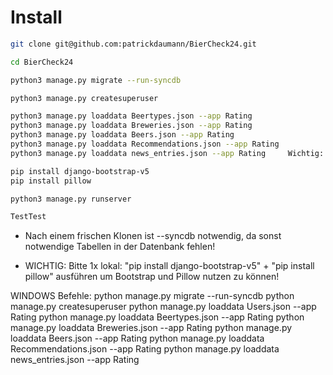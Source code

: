 # Install

```bash
git clone git@github.com:patrickdaumann/BierCheck24.git

cd BierCheck24

python3 manage.py migrate --run-syncdb

python3 manage.py createsuperuser

python3 manage.py loaddata Beertypes.json --app Rating
python3 manage.py loaddata Breweries.json --app Rating
python3 manage.py loaddata Beers.json --app Rating
python3 manage.py loaddata Recommendations.json --app Rating
python3 manage.py loaddata news_entries.json --app Rating     Wichtig: Funktioniert nur, wenn die User importiert wurden, ansonsten bitte news_entries+users.json!

pip install django-bootstrap-v5
pip install pillow

python3 manage.py runserver

TestTest

```

- Nach einem frischen Klonen ist --syncdb notwendig, da sonst notwendige Tabellen in der Datenbank fehlen!

- WICHTIG: Bitte 1x lokal: "pip install django-bootstrap-v5" + "pip install pillow" ausführen um Bootstrap und Pillow nutzen zu können!

WINDOWS Befehle:
python manage.py migrate --run-syncdb
python manage.py createsuperuser
python manage.py loaddata Users.json --app Rating 
python manage.py loaddata Beertypes.json --app Rating
python manage.py loaddata Breweries.json --app Rating
python manage.py loaddata Beers.json --app Rating
python manage.py loaddata Recommendations.json --app Rating
python manage.py loaddata news_entries.json --app Rating
